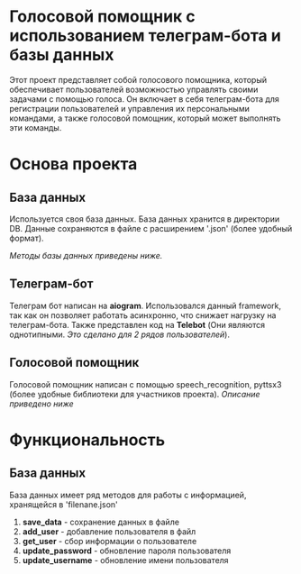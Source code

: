 # Голосовой помощник с использованием телеграм-бота и базы данных

Этот проект представляет собой голосового помощника, который обеспечивает пользователей возможностью управлять своими задачами с помощью голоса. Он включает в себя телеграм-бота для регистрации пользователей и управления их персональными командами, а также голосовой помощник, который может выполнять эти команды.


# Основа проекта

## База данных
Используется своя база данных. База данных хранится в директории DB. Данные сохраняются в файле с расширением '.json' (более удобный формат).

*Методы базы данных приведены ниже.*

## Телеграм-бот
Телеграм бот написан на **aiogram**. Использовался данный framework, так как он позволяет работать асинхронно, что снижает нагрузку на телеграм-бота. Также представлен код на **Telebot** (Они являются однотипными. *Это сделано для 2 рядов пользователей*). 


## Голосовой помощник
Голосовой помощник написан с помощью speech_recognition, pyttsx3 (более удобные библиотеки для участников проекта). 
*Описание приведено ниже*

# Функциональность

## База данных
База данных имеет ряд методов для работы с информацией, хранящейся в 'filenane.json'
1. **save_data** - сохранение данных в файле
2. **add_user** - добавление пользователя в файл
3. **get_user** - сбор информации о пользователе
4. **update_password** - обновление пароля пользователя 
5. **update_username** - обновление имени пользователя 
